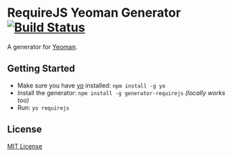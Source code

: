 # RequireJS Yeoman Generator [![Build Status](https://secure.travis-ci.org/danheberden/yeoman-generator-require.png?branch=master)](https://travis-ci.org/danheberden/yeoman-generator-require)

A generator for [Yeoman](http://yeoman.io).


## Getting Started

- Make sure you have [yo](https://github.com/yeoman/yo) installed:
    `npm install -g yo`
- Install the generator: `npm install -g generator-requirejs` *(locally works too)*
- Run: `yo requirejs`


## License
[MIT License](http://en.wikipedia.org/wiki/MIT_License)
